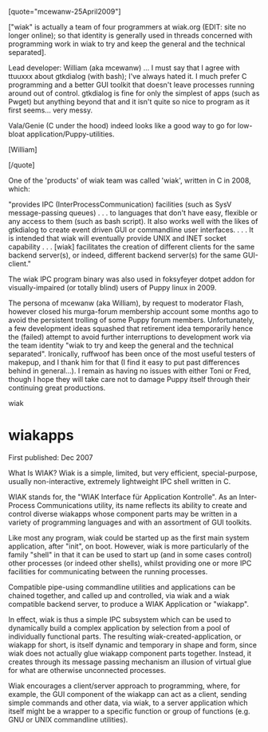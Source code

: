 [quote="mcewanw-25April2009"]

["wiak" is actually a team of four programmers at wiak.org (EDIT: site no longer online); so that identity is generally used in threads concerned with programming work in wiak to try and keep the general and the technical separated].

Lead developer: William (aka mcewanw)
...
I must say that I agree with ttuuxxx about gtkdialog (with bash); I've always hated it. I much prefer C programming and a better GUI toolkit that doesn't leave processes running around out of control. gtkdialog is fine for only the simplest of apps (such as Pwget) but anything beyond that and it isn't quite so nice to program as it first seems... very messy.

Vala/Genie (C under the hood) indeed looks like a good way to go for low-bloat application/Puppy-utilities.

[William]

[/quote]

One of the 'products' of wiak team was called 'wiak', written in C in 2008, which:

"provides IPC (InterProcessCommunication) facilities (such as SysV message-passing queues) . . . to languages that don't have easy, flexible or any access to them (such as bash script). It also works well with the likes of gtkdialog to create event driven GUI or commandline user interfaces. . . . It is intended that wiak will eventually provide UNIX and INET socket capability
. . . [wiak] facilitates the creation of different clients for the same backend server(s), or indeed, different backend server(s) for the same GUI-client."

The wiak IPC program binary was also used in foksyfeyer dotpet addon for visually-impaired (or totally blind) users of Puppy linux in 2009.

The persona of mcewanw (aka William), by request to moderator Flash, however closed his murga-forum membership account some months ago to avoid the persistent trolling of some Puppy forum members. Unfortunately, a few development ideas squashed that retirement idea temporarily hence the (failed) attempt to avoid further interruptions to development work via the team identity "wiak to try and keep the general and the technical separated". Ironically, ruffwoof has been once of the most useful testers of makepup, and I thank him for that (I find it easy to put past differences behind in general...). I remain as having no issues with either Toni or Fred, though I hope they will take care not to damage Puppy itself through their continuing great productions.

wiak

# wiakapps

First published: Dec 2007

What Is WIAK?
Wiak is a simple, limited, but very efficient, special-purpose, usually non-interactive, extremely lightweight IPC shell written in C.

WIAK stands for, the "WIAK Interface für Application Kontrolle". As an Inter-Process Communications utility, its name reflects its ability to create and control diverse wiakapps whose component parts may be written in a variety of programming languages and with an assortment of GUI toolkits.

Like most any program, wiak could be started up as the first main system application, after "init", on boot. However, wiak is more particularly of the family "shell" in that it can be used to start up (and in some cases control) other processes (or indeed other shells), whilst providing one or more IPC facilities for communicating between the running processes.

Compatible pipe-using commandline utilities and applications can be chained together, and called up and controlled, via wiak and a wiak compatible backend server, to produce a WIAK Application or "wiakapp".

In effect, wiak is thus a simple IPC subsystem which can be used to dynamically build a complex application by selection from a pool of individually functional parts. The resulting wiak-created-application, or wiakapp for short, is itself dynamic and temporary in shape and form, since wiak does not actually glue wiakapp component parts together. Instead, it creates through its message passing mechanism an illusion of virtual glue for what are otherwise unconnected processes.

Wiak encourages a client/server approach to programming, where, for example, the GUI component of the wiakapp can act as a client, sending simple commands and other data, via wiak, to a server application which itself might be a wrapper to a specific function or group of functions (e.g. GNU or UNIX commandline utilities). 
